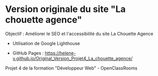 # Version originale du site "La chouette agence"

Objectif : Améliorer le SEO et l'accessibilité du site La Chouette Agence

- Utilisation de Google Lighthouse

- GitHub Pages : https://helene-v.github.io/Original_Version_Projet4_La_chouette_agence/

Projet 4 de la formation "Développeur Web" - OpenClassRooms